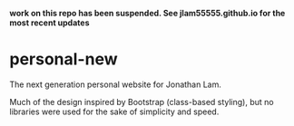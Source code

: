 **work on this repo has been suspended. See jlam55555.github.io for the most recent updates**

# personal-new
The next generation personal website for Jonathan Lam.

Much of the design inspired by Bootstrap (class-based styling), but no libraries were used for the sake of simplicity and speed.
